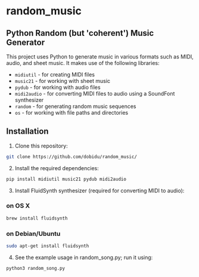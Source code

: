 # random_music 
## Python Random (but 'coherent') Music Generator

This project uses Python to generate music in various formats such as MIDI, audio, and sheet music. It makes use of the following libraries:

- `midiutil` - for creating MIDI files
- `music21` - for working with sheet music
- `pydub` - for working with audio files
- `midi2audio` - for converting MIDI files to audio using a SoundFont synthesizer
- `random` - for generating random music sequences
- `os` - for working with file paths and directories

## Installation
1. Clone this repository:
```bash
git clone https://github.com/dobidu/random_music/
```

2. Install the required dependencies:
```bash
pip install midiutil music21 pydub midi2audio
```

3. Install FluidSynth synthesizer (required for converting MIDI to audio):

### on OS X
```bash
brew install fluidsynth
```

### on Debian/Ubuntu 
```bash
sudo apt-get install fluidsynth
```

4. See the example usage in random_song.py; run it using:
```bash
python3 random_song.py
```
